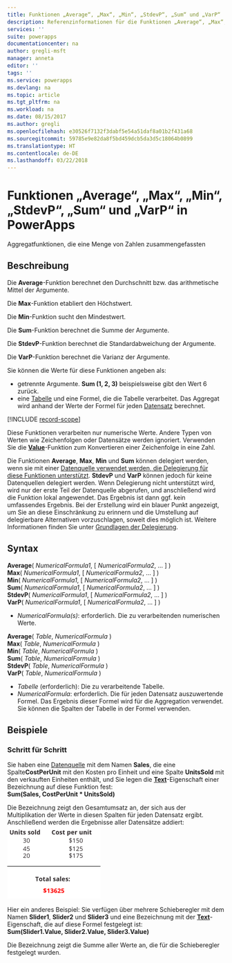 ```yaml
---
title: Funktionen „Average“, „Max“, „Min“, „StdevP“, „Sum“ und „VarP“ | Microsoft-Dokumentation
description: Referenzinformationen für die Funktionen „Average“, „Max“, „Min“, „StdevP“, „Sum“ und „VarP“ in PowerApps einschließlich Syntax und Beispielen
services: ''
suite: powerapps
documentationcenter: na
author: gregli-msft
manager: anneta
editor: ''
tags: ''
ms.service: powerapps
ms.devlang: na
ms.topic: article
ms.tgt_pltfrm: na
ms.workload: na
ms.date: 08/15/2017
ms.author: gregli
ms.openlocfilehash: e30526f7132f3dabf5e54a51daf8a01b2f431a68
ms.sourcegitcommit: 59785e9e82da8f5bd459dcb5da3d5c18064b0899
ms.translationtype: HT
ms.contentlocale: de-DE
ms.lasthandoff: 03/22/2018
---
```

# <a name="average-max-min-stdevp-sum-and-varp-functions-in-powerapps"></a>Funktionen „Average“, „Max“, „Min“, „StdevP“, „Sum“ und „VarP“ in PowerApps
Aggregatfunktionen, die eine Menge von Zahlen zusammengefassten

## <a name="description"></a>Beschreibung
Die **Average**-Funktion berechnet den Durchschnitt bzw. das arithmetische Mittel der Argumente.

Die **Max**-Funktion etabliert den Höchstwert.

Die **Min**-Funktion sucht den Mindestwert.

Die **Sum**-Funktion berechnet die Summe der Argumente.

Die **StdevP**-Funktion berechnet die Standardabweichung der Argumente.

Die **VarP**-Funktion berechnet die Varianz der Argumente.

Sie können die Werte für diese Funktionen angeben als:

* getrennte Argumente. **Sum (1, 2, 3)** beispielsweise gibt den Wert 6 zurück.
* eine [Tabelle](../working-with-tables.md) und eine Formel, die die Tabelle verarbeitet.  Das Aggregat wird anhand der Werte der Formel für jeden [Datensatz](../working-with-tables.md#records) berechnet.  

[!INCLUDE [record-scope](../../../includes/record-scope.md)]

Diese Funktionen verarbeiten nur numerische Werte. Andere Typen von Werten wie Zeichenfolgen oder Datensätze werden ignoriert. Verwenden Sie die  **[Value](function-value.md)**-Funktion zum Konvertieren einer Zeichenfolge in eine Zahl.

Die Funktionen **Average**, **Max**, **Min** und **Sum** können delegiert werden, wenn sie mit einer [Datenquelle verwendet werden, die Delegierung für diese Funktionen unterstützt](../delegation-list.md).  **StdevP** und **VarP** können jedoch für keine Datenquellen delegiert werden.  Wenn Delegierung nicht unterstützt wird, wird nur der erste Teil der Datenquelle abgerufen, und anschließend wird die Funktion lokal angewendet.  Das Ergebnis ist dann ggf. kein umfassendes Ergebnis.  Bei der Erstellung wird ein blauer Punkt angezeigt, um Sie an diese Einschränkung zu erinnern und die Umstellung auf delegierbare Alternativen vorzuschlagen, soweit dies möglich ist. Weitere Informationen finden Sie unter [Grundlagen der Delegierung](../delegation-overview.md).

## <a name="syntax"></a>Syntax
**Average**( *NumericalFormula1*, [ *NumericalFormula2*, ... ] )<br>**Max**( *NumericalFormula1*, [ *NumericalFormula2*, ... ] )<br>**Min**( *NumericalFormula1*, [ *NumericalFormula2*, ... ] )<br>**Sum**( *NumericalFormula1*, [ *NumericalFormula2*, ... ] )<br>**StdevP**( *NumericalFormula1*, [ *NumericalFormula2*, ... ] )<br>**VarP**( *NumericalFormula1*, [ *NumericalFormula2*, ... ] )

* *NumericalFormula(s)*: erforderlich.  Die zu verarbeitenden numerischen Werte.

**Average**( *Table*, *NumericalFormula* )<br>**Max**( *Table*, *NumericalFormula* )<br>**Min**( *Table*, *NumericalFormula* )<br>**Sum**( *Table*, *NumericalFormula* )<br>**StdevP**( *Table*, *NumericalFormula* )<br>**VarP**( *Table*, *NumericalFormula* )

* *Tabelle* (erforderlich):  Die zu verarbeitende Tabelle.
* *NumericalFormula*: erforderlich. Die für jeden Datensatz auszuwertende Formel. Das Ergebnis dieser Formel wird für die Aggregation verwendet. Sie können die Spalten der Tabelle in der Formel verwenden.

## <a name="examples"></a>Beispiele
### <a name="step-by-step"></a>Schritt für Schritt
Sie haben eine [Datenquelle](../working-with-data-sources.md) mit dem Namen **Sales**, die eine Spalte**CostPerUnit** mit den Kosten pro Einheit und eine Spalte **UnitsSold** mit den verkauften Einheiten enthält, und Sie legen die **[Text](../controls/properties-core.md)**-Eigenschaft einer Bezeichnung auf diese Funktion fest:<br>
**Sum(Sales, CostPerUnit * UnitsSold)**

Die Bezeichnung zeigt den Gesamtumsatz an, der sich aus der Multiplikation der Werte in diesen Spalten für jeden Datensatz ergibt. Anschließend werden die Ergebnisse aller Datensätze addiert:<br>![Berechnen des Gesamtumsatzes von verkauften Einheiten und der Kosten pro Einheit](./media/function-aggregates/total-sales.png)

Hier ein anderes Beispiel: Sie verfügen über mehrere Schieberegler mit dem Namen **Slider1**, **Slider2** und **Slider3** und eine Bezeichnung mit der **[Text](../controls/properties-core.md)**-Eigenschaft, die auf diese Formel festgelegt ist:<br>
**Sum(Slider1.Value, Slider2.Value, Slider3.Value)**

Die Bezeichnung zeigt die Summe aller Werte an, die für die Schieberegler festgelegt wurden.

